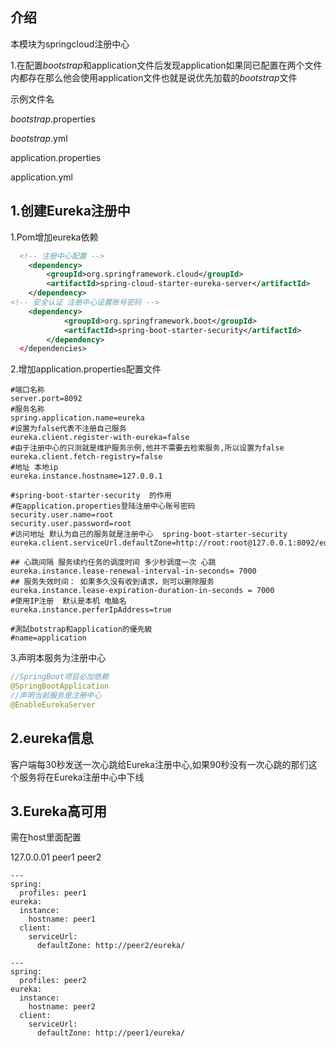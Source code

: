 ## 介绍

本模块为springcloud注册中心



1.在配置*bootstrap*和application文件后发现application如果同已配置在两个文件内都存在那么他会使用application文件也就是说优先加载的*bootstrap*文件 

示例文件名

*bootstrap*.properties

*bootstrap*.yml

application.properties

application.yml

## 1.创建Eureka注册中

1.Pom增加eureka依赖

```xml
  <!-- 注册中心配置 -->
  	<dependency>
  		<groupId>org.springframework.cloud</groupId>
  		<artifactId>spring-cloud-starter-eureka-server</artifactId>
  	</dependency>
<!-- 安全认证 注册中心设置账号密码 -->
  	<dependency> 
   		 	<groupId>org.springframework.boot</groupId>
   			<artifactId>spring-boot-starter-security</artifactId>
		</dependency>
  </dependencies>
```

2.增加application.properties配置文件

```properties
#端口名称
server.port=8092
#服务名称 
spring.application.name=eureka
#设置为false代表不注册自己服务
eureka.client.register-with-eureka=false
#由于注册中心的只测就是维护服务示例,他并不需要去检索服务,所以设置为false
eureka.client.fetch-registry=false
#地址 本地ip
eureka.instance.hostname=127.0.0.1

#spring-boot-starter-security  的作用
#在application.properties登陆注册中心账号密码
security.user.name=root
security.user.password=root
#访问地址 默认为自己的服务就是注册中心  spring-boot-starter-security 
eureka.client.serviceUrl.defaultZone=http://root:root@127.0.0.1:8092/eureka/

## 心跳间隔	服务续约任务的调度时间 多少秒调度一次 心跳
eureka.instance.lease-renewal-interval-in-seconds= 7000
## 服务失效时间： 如果多久没有收到请求，则可以删除服务
eureka.instance.lease-expiration-duration-in-seconds = 7000
#使用IP注册  默认是本机 电脑名
eureka.instance.perferIpAddress=true

#測試botstrap和application的優先級
#name=application	
```

3.声明本服务为注册中心

```java
//SpringBoot项目必加依赖
@SpringBootApplication
//声明当前服务是注册中心
@EnableEurekaServer
```

## 2.eureka信息

客户端每30秒发送一次心跳给Eureka注册中心,如果90秒没有一次心跳的那们这个服务将在Eureka注册中心中下线

## 3.Eureka高可用

需在host里面配置

127.0.0.01 peer1 peer2

```properties
---
spring:
  profiles: peer1
eureka:
  instance:
    hostname: peer1
  client:
    serviceUrl:
      defaultZone: http://peer2/eureka/

---
spring:
  profiles: peer2
eureka:
  instance:
    hostname: peer2
  client:
    serviceUrl:
      defaultZone: http://peer1/eureka/	
```


